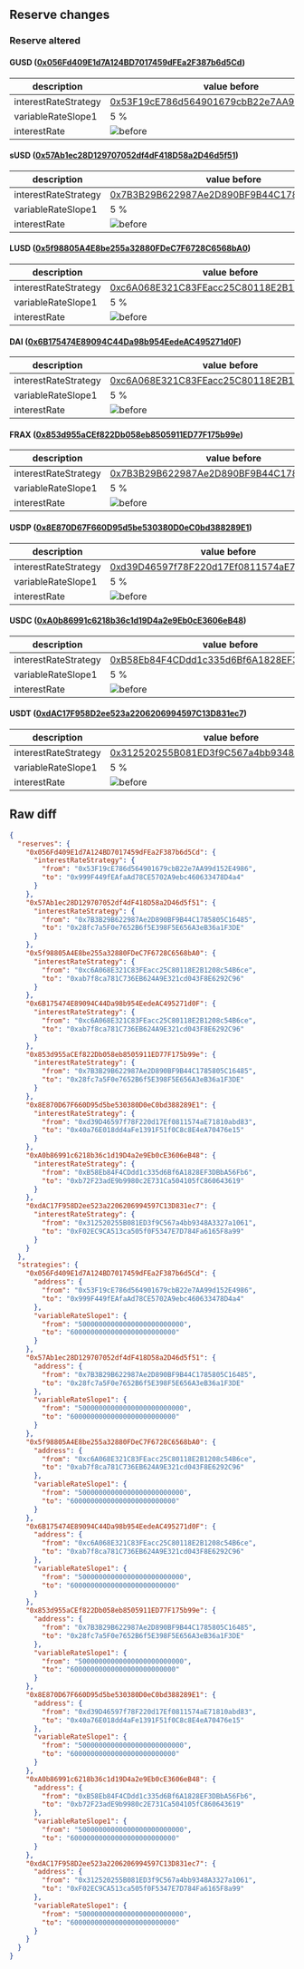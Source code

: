 ## Reserve changes

### Reserve altered

#### GUSD ([0x056Fd409E1d7A124BD7017459dFEa2F387b6d5Cd](https://etherscan.io/address/0x056Fd409E1d7A124BD7017459dFEa2F387b6d5Cd))

| description | value before | value after |
| --- | --- | --- |
| interestRateStrategy | [0x53F19cE786d564901679cbB22e7AA99d152E4986](https://etherscan.io/address/0x53F19cE786d564901679cbB22e7AA99d152E4986) | [0x999F449fEAfaAd78CE5702A9ebc460633478D4a4](https://etherscan.io/address/0x999F449fEAfaAd78CE5702A9ebc460633478D4a4) |
| variableRateSlope1 | 5 % | 6 % |
| interestRate | ![before](/.assets/4368c4eff091e0bcc77f57cd107ed26dca6636b0.svg) | ![after](/.assets/a87a80755f2166782391624ad468a1446bf0b13d.svg) |

#### sUSD ([0x57Ab1ec28D129707052df4dF418D58a2D46d5f51](https://etherscan.io/address/0x57Ab1ec28D129707052df4dF418D58a2D46d5f51))

| description | value before | value after |
| --- | --- | --- |
| interestRateStrategy | [0x7B3B29B622987Ae2D890BF9B44C1785805C16485](https://etherscan.io/address/0x7B3B29B622987Ae2D890BF9B44C1785805C16485) | [0x28fc7a5F0e7652B6f5E398F5E656A3eB36a1F3DE](https://etherscan.io/address/0x28fc7a5F0e7652B6f5E398F5E656A3eB36a1F3DE) |
| variableRateSlope1 | 5 % | 6 % |
| interestRate | ![before](/.assets/a6021935c518cd2a8a53951b5de16859308e16c3.svg) | ![after](/.assets/ce67cec9fdb677d2a0aadbe4d1ab201dfa660e57.svg) |

#### LUSD ([0x5f98805A4E8be255a32880FDeC7F6728C6568bA0](https://etherscan.io/address/0x5f98805A4E8be255a32880FDeC7F6728C6568bA0))

| description | value before | value after |
| --- | --- | --- |
| interestRateStrategy | [0xc6A068E321C83FEacc25C80118E2B1208c54B6ce](https://etherscan.io/address/0xc6A068E321C83FEacc25C80118E2B1208c54B6ce) | [0xab7f8ca781C736EB624A9E321cd043F8E6292C96](https://etherscan.io/address/0xab7f8ca781C736EB624A9E321cd043F8E6292C96) |
| variableRateSlope1 | 5 % | 6 % |
| interestRate | ![before](/.assets/c055e940acc61bd7fee7028b8cf951b01bcfd384.svg) | ![after](/.assets/162b720585663968afe7fc152291b9068b0e7e2a.svg) |

#### DAI ([0x6B175474E89094C44Da98b954EedeAC495271d0F](https://etherscan.io/address/0x6B175474E89094C44Da98b954EedeAC495271d0F))

| description | value before | value after |
| --- | --- | --- |
| interestRateStrategy | [0xc6A068E321C83FEacc25C80118E2B1208c54B6ce](https://etherscan.io/address/0xc6A068E321C83FEacc25C80118E2B1208c54B6ce) | [0xab7f8ca781C736EB624A9E321cd043F8E6292C96](https://etherscan.io/address/0xab7f8ca781C736EB624A9E321cd043F8E6292C96) |
| variableRateSlope1 | 5 % | 6 % |
| interestRate | ![before](/.assets/c055e940acc61bd7fee7028b8cf951b01bcfd384.svg) | ![after](/.assets/162b720585663968afe7fc152291b9068b0e7e2a.svg) |

#### FRAX ([0x853d955aCEf822Db058eb8505911ED77F175b99e](https://etherscan.io/address/0x853d955aCEf822Db058eb8505911ED77F175b99e))

| description | value before | value after |
| --- | --- | --- |
| interestRateStrategy | [0x7B3B29B622987Ae2D890BF9B44C1785805C16485](https://etherscan.io/address/0x7B3B29B622987Ae2D890BF9B44C1785805C16485) | [0x28fc7a5F0e7652B6f5E398F5E656A3eB36a1F3DE](https://etherscan.io/address/0x28fc7a5F0e7652B6f5E398F5E656A3eB36a1F3DE) |
| variableRateSlope1 | 5 % | 6 % |
| interestRate | ![before](/.assets/a6021935c518cd2a8a53951b5de16859308e16c3.svg) | ![after](/.assets/ce67cec9fdb677d2a0aadbe4d1ab201dfa660e57.svg) |

#### USDP ([0x8E870D67F660D95d5be530380D0eC0bd388289E1](https://etherscan.io/address/0x8E870D67F660D95d5be530380D0eC0bd388289E1))

| description | value before | value after |
| --- | --- | --- |
| interestRateStrategy | [0xd39D46597f78F220d17Ef0811574aE71810abd83](https://etherscan.io/address/0xd39D46597f78F220d17Ef0811574aE71810abd83) | [0x40a76E018dd4aFe1391F51f0C8c8E4eA70476e15](https://etherscan.io/address/0x40a76E018dd4aFe1391F51f0C8c8E4eA70476e15) |
| variableRateSlope1 | 5 % | 6 % |
| interestRate | ![before](/.assets/be4eb81d8e3066abf71d0654291245157abd5801.svg) | ![after](/.assets/f81f17d43b2be15fb98af31960a68c94692b6cb4.svg) |

#### USDC ([0xA0b86991c6218b36c1d19D4a2e9Eb0cE3606eB48](https://etherscan.io/address/0xA0b86991c6218b36c1d19D4a2e9Eb0cE3606eB48))

| description | value before | value after |
| --- | --- | --- |
| interestRateStrategy | [0xB58Eb84F4CDdd1c335d6Bf6A1828EF3DBbA56Fb6](https://etherscan.io/address/0xB58Eb84F4CDdd1c335d6Bf6A1828EF3DBbA56Fb6) | [0xb72F23adE9b9980c2E731Ca504105fC860643619](https://etherscan.io/address/0xb72F23adE9b9980c2E731Ca504105fC860643619) |
| variableRateSlope1 | 5 % | 6 % |
| interestRate | ![before](/.assets/bd982b3580ab8ebeaf3d9faa7b7ece6ab0cf15e0.svg) | ![after](/.assets/3f55f2c949040cc13cee0d8a8329ed5bb280d3d3.svg) |

#### USDT ([0xdAC17F958D2ee523a2206206994597C13D831ec7](https://etherscan.io/address/0xdAC17F958D2ee523a2206206994597C13D831ec7))

| description | value before | value after |
| --- | --- | --- |
| interestRateStrategy | [0x312520255B081ED3f9C567a4bb9348A3327a1061](https://etherscan.io/address/0x312520255B081ED3f9C567a4bb9348A3327a1061) | [0xF02EC9CA513ca505f0F5347E7D784Fa6165F8a99](https://etherscan.io/address/0xF02EC9CA513ca505f0F5347E7D784Fa6165F8a99) |
| variableRateSlope1 | 5 % | 6 % |
| interestRate | ![before](/.assets/bae777b3ba1f5957ef6d2e195033e46ec0123ce8.svg) | ![after](/.assets/ff2b0e4a102e0124ddc975718bccf3d3a6c8dc9b.svg) |

## Raw diff

```json
{
  "reserves": {
    "0x056Fd409E1d7A124BD7017459dFEa2F387b6d5Cd": {
      "interestRateStrategy": {
        "from": "0x53F19cE786d564901679cbB22e7AA99d152E4986",
        "to": "0x999F449fEAfaAd78CE5702A9ebc460633478D4a4"
      }
    },
    "0x57Ab1ec28D129707052df4dF418D58a2D46d5f51": {
      "interestRateStrategy": {
        "from": "0x7B3B29B622987Ae2D890BF9B44C1785805C16485",
        "to": "0x28fc7a5F0e7652B6f5E398F5E656A3eB36a1F3DE"
      }
    },
    "0x5f98805A4E8be255a32880FDeC7F6728C6568bA0": {
      "interestRateStrategy": {
        "from": "0xc6A068E321C83FEacc25C80118E2B1208c54B6ce",
        "to": "0xab7f8ca781C736EB624A9E321cd043F8E6292C96"
      }
    },
    "0x6B175474E89094C44Da98b954EedeAC495271d0F": {
      "interestRateStrategy": {
        "from": "0xc6A068E321C83FEacc25C80118E2B1208c54B6ce",
        "to": "0xab7f8ca781C736EB624A9E321cd043F8E6292C96"
      }
    },
    "0x853d955aCEf822Db058eb8505911ED77F175b99e": {
      "interestRateStrategy": {
        "from": "0x7B3B29B622987Ae2D890BF9B44C1785805C16485",
        "to": "0x28fc7a5F0e7652B6f5E398F5E656A3eB36a1F3DE"
      }
    },
    "0x8E870D67F660D95d5be530380D0eC0bd388289E1": {
      "interestRateStrategy": {
        "from": "0xd39D46597f78F220d17Ef0811574aE71810abd83",
        "to": "0x40a76E018dd4aFe1391F51f0C8c8E4eA70476e15"
      }
    },
    "0xA0b86991c6218b36c1d19D4a2e9Eb0cE3606eB48": {
      "interestRateStrategy": {
        "from": "0xB58Eb84F4CDdd1c335d6Bf6A1828EF3DBbA56Fb6",
        "to": "0xb72F23adE9b9980c2E731Ca504105fC860643619"
      }
    },
    "0xdAC17F958D2ee523a2206206994597C13D831ec7": {
      "interestRateStrategy": {
        "from": "0x312520255B081ED3f9C567a4bb9348A3327a1061",
        "to": "0xF02EC9CA513ca505f0F5347E7D784Fa6165F8a99"
      }
    }
  },
  "strategies": {
    "0x056Fd409E1d7A124BD7017459dFEa2F387b6d5Cd": {
      "address": {
        "from": "0x53F19cE786d564901679cbB22e7AA99d152E4986",
        "to": "0x999F449fEAfaAd78CE5702A9ebc460633478D4a4"
      },
      "variableRateSlope1": {
        "from": "50000000000000000000000000",
        "to": "60000000000000000000000000"
      }
    },
    "0x57Ab1ec28D129707052df4dF418D58a2D46d5f51": {
      "address": {
        "from": "0x7B3B29B622987Ae2D890BF9B44C1785805C16485",
        "to": "0x28fc7a5F0e7652B6f5E398F5E656A3eB36a1F3DE"
      },
      "variableRateSlope1": {
        "from": "50000000000000000000000000",
        "to": "60000000000000000000000000"
      }
    },
    "0x5f98805A4E8be255a32880FDeC7F6728C6568bA0": {
      "address": {
        "from": "0xc6A068E321C83FEacc25C80118E2B1208c54B6ce",
        "to": "0xab7f8ca781C736EB624A9E321cd043F8E6292C96"
      },
      "variableRateSlope1": {
        "from": "50000000000000000000000000",
        "to": "60000000000000000000000000"
      }
    },
    "0x6B175474E89094C44Da98b954EedeAC495271d0F": {
      "address": {
        "from": "0xc6A068E321C83FEacc25C80118E2B1208c54B6ce",
        "to": "0xab7f8ca781C736EB624A9E321cd043F8E6292C96"
      },
      "variableRateSlope1": {
        "from": "50000000000000000000000000",
        "to": "60000000000000000000000000"
      }
    },
    "0x853d955aCEf822Db058eb8505911ED77F175b99e": {
      "address": {
        "from": "0x7B3B29B622987Ae2D890BF9B44C1785805C16485",
        "to": "0x28fc7a5F0e7652B6f5E398F5E656A3eB36a1F3DE"
      },
      "variableRateSlope1": {
        "from": "50000000000000000000000000",
        "to": "60000000000000000000000000"
      }
    },
    "0x8E870D67F660D95d5be530380D0eC0bd388289E1": {
      "address": {
        "from": "0xd39D46597f78F220d17Ef0811574aE71810abd83",
        "to": "0x40a76E018dd4aFe1391F51f0C8c8E4eA70476e15"
      },
      "variableRateSlope1": {
        "from": "50000000000000000000000000",
        "to": "60000000000000000000000000"
      }
    },
    "0xA0b86991c6218b36c1d19D4a2e9Eb0cE3606eB48": {
      "address": {
        "from": "0xB58Eb84F4CDdd1c335d6Bf6A1828EF3DBbA56Fb6",
        "to": "0xb72F23adE9b9980c2E731Ca504105fC860643619"
      },
      "variableRateSlope1": {
        "from": "50000000000000000000000000",
        "to": "60000000000000000000000000"
      }
    },
    "0xdAC17F958D2ee523a2206206994597C13D831ec7": {
      "address": {
        "from": "0x312520255B081ED3f9C567a4bb9348A3327a1061",
        "to": "0xF02EC9CA513ca505f0F5347E7D784Fa6165F8a99"
      },
      "variableRateSlope1": {
        "from": "50000000000000000000000000",
        "to": "60000000000000000000000000"
      }
    }
  }
}
```
